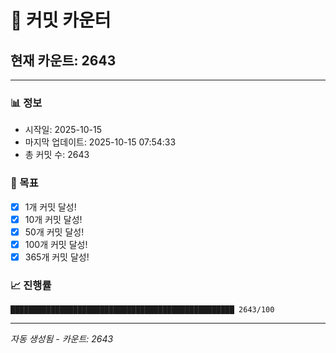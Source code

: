 # 🔢 커밋 카운터

## 현재 카운트: 2643

---

### 📊 정보
- 시작일: 2025-10-15
- 마지막 업데이트: 2025-10-15 07:54:33
- 총 커밋 수: 2643

### 🎯 목표
- [x] 1개 커밋 달성!
- [x] 10개 커밋 달성!
- [x] 50개 커밋 달성!
- [x] 100개 커밋 달성!
- [x] 365개 커밋 달성!

### 📈 진행률
```
██████████████████████████████████████████████████ 2643/100
```

---
*자동 생성됨 - 카운트: 2643*
